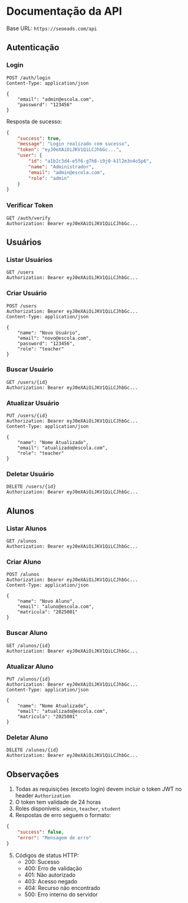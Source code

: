 # Documentação da API

Base URL: `https://seoeads.com/api`

## Autenticação

### Login
```http
POST /auth/login
Content-Type: application/json

{
    "email": "admin@escola.com",
    "password": "123456"
}
```

Resposta de sucesso:
```json
{
    "success": true,
    "message": "Login realizado com sucesso",
    "token": "eyJ0eXAiOiJKV1QiLCJhbGc...",
    "user": {
        "id": "a1b2c3d4-e5f6-g7h8-i9j0-k1l2m3n4o5p6",
        "name": "Administrador",
        "email": "admin@escola.com",
        "role": "admin"
    }
}
```

### Verificar Token
```http
GET /auth/verify
Authorization: Bearer eyJ0eXAiOiJKV1QiLCJhbGc...
```

## Usuários

### Listar Usuários
```http
GET /users
Authorization: Bearer eyJ0eXAiOiJKV1QiLCJhbGc...
```

### Criar Usuário
```http
POST /users
Authorization: Bearer eyJ0eXAiOiJKV1QiLCJhbGc...
Content-Type: application/json

{
    "name": "Novo Usuário",
    "email": "novo@escola.com",
    "password": "123456",
    "role": "teacher"
}
```

### Buscar Usuário
```http
GET /users/{id}
Authorization: Bearer eyJ0eXAiOiJKV1QiLCJhbGc...
```

### Atualizar Usuário
```http
PUT /users/{id}
Authorization: Bearer eyJ0eXAiOiJKV1QiLCJhbGc...
Content-Type: application/json

{
    "name": "Nome Atualizado",
    "email": "atualizado@escola.com",
    "role": "teacher"
}
```

### Deletar Usuário
```http
DELETE /users/{id}
Authorization: Bearer eyJ0eXAiOiJKV1QiLCJhbGc...
```

## Alunos

### Listar Alunos
```http
GET /alunos
Authorization: Bearer eyJ0eXAiOiJKV1QiLCJhbGc...
```

### Criar Aluno
```http
POST /alunos
Authorization: Bearer eyJ0eXAiOiJKV1QiLCJhbGc...
Content-Type: application/json

{
    "name": "Novo Aluno",
    "email": "aluno@escola.com",
    "matricula": "2025001"
}
```

### Buscar Aluno
```http
GET /alunos/{id}
Authorization: Bearer eyJ0eXAiOiJKV1QiLCJhbGc...
```

### Atualizar Aluno
```http
PUT /alunos/{id}
Authorization: Bearer eyJ0eXAiOiJKV1QiLCJhbGc...
Content-Type: application/json

{
    "name": "Nome Atualizado",
    "email": "atualizado@escola.com",
    "matricula": "2025001"
}
```

### Deletar Aluno
```http
DELETE /alunos/{id}
Authorization: Bearer eyJ0eXAiOiJKV1QiLCJhbGc...
```

## Observações

1. Todas as requisições (exceto login) devem incluir o token JWT no header `Authorization`
2. O token tem validade de 24 horas
3. Roles disponíveis: `admin`, `teacher`, `student`
4. Respostas de erro seguem o formato:
```json
{
    "success": false,
    "error": "Mensagem de erro"
}
```
5. Códigos de status HTTP:
   - 200: Sucesso
   - 400: Erro de validação
   - 401: Não autorizado
   - 403: Acesso negado
   - 404: Recurso não encontrado
   - 500: Erro interno do servidor 
